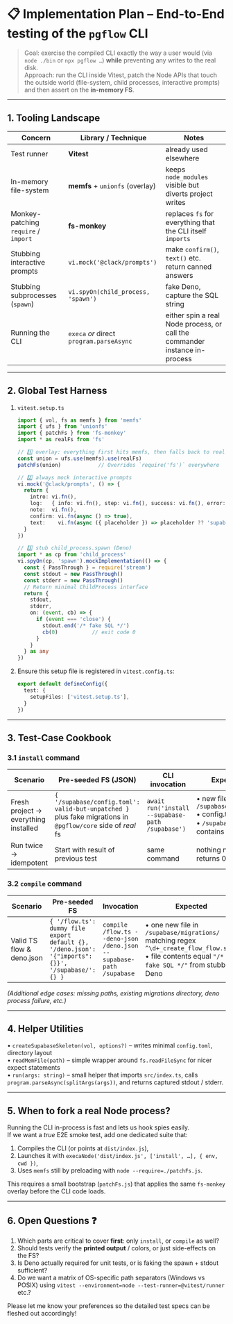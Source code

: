 # 📋 Implementation Plan – End-to-End testing of the `pgflow` CLI

> Goal: exercise the compiled CLI exactly the way a user would (via `node ./bin` or `npx pgflow …`) **while** preventing any writes to the real disk.  
> Approach: run the CLI inside Vitest, patch the Node APIs that touch the outside world (file-system, child processes, interactive prompts) and then assert on the **in-memory FS**.

---

## 1. Tooling Landscape

| Concern                        | Library / Technique                       | Notes |
| ------------------------------ | ----------------------------------------- | ----- |
| Test runner                    | **Vitest**                                | already used elsewhere |
| In-memory file-system          | **memfs** + `unionfs` (overlay)           | keeps `node_modules` visible but diverts project writes |
| Monkey-patching `require` / `import` | **fs-monkey**                           | replaces `fs` for everything that the CLI itself `imports` |
| Stubbing interactive prompts   | `vi.mock('@clack/prompts')`               | make `confirm()`, `text()` etc. return canned answers |
| Stubbing subprocesses (`spawn`) | `vi.spyOn(child_process, 'spawn')`        | fake Deno, capture the SQL string |
| Running the CLI                | `execa` *or* direct `program.parseAsync`  | either spin a real Node process, or call the commander instance in-process |

---

## 2. Global Test Harness

1. `vitest.setup.ts`
   ```ts
   import { vol, fs as memfs } from 'memfs'
   import { ufs } from 'unionfs'
   import { patchFs } from 'fs-monkey'
   import * as realFs from 'fs'

   // 1️⃣ overlay: everything first hits memfs, then falls back to real
   const union = ufs.use(memfs).use(realFs)
   patchFs(union)            // Overrides `require('fs')` everywhere

   // 2️⃣ always mock interactive prompts
   vi.mock('@clack/prompts', () => {
     return {
       intro: vi.fn(),
       log:   { info: vi.fn(), step: vi.fn(), success: vi.fn(), error: vi.fn() },
       note:  vi.fn(),
       confirm: vi.fn(async () => true),
       text:    vi.fn(async ({ placeholder }) => placeholder ?? 'supabase')
     }
   })

   // 3️⃣ stub child_process.spawn (Deno)
   import * as cp from 'child_process'
   vi.spyOn(cp, 'spawn').mockImplementation(() => {
     const { PassThrough } = require('stream')
     const stdout = new PassThrough()
     const stderr = new PassThrough()
     // Return minimal ChildProcess interface
     return {
       stdout,
       stderr,
       on: (event, cb) => {
         if (event === 'close') {
           stdout.end('/* fake SQL */')
           cb(0)           // exit code 0
         }
       }
     } as any
   })
   ```
2. Ensure this setup file is registered in `vitest.config.ts`:
   ```ts
   export default defineConfig({
     test: {
       setupFiles: ['vitest.setup.ts'],
     }
   })
   ```

---

## 3. Test-Case Cookbook

### 3.1 `install` command

| Scenario | Pre-seeded FS (JSON) | CLI invocation | Expected assertions |
| -------- | ------------------- | -------------- | ------------------- |
| Fresh project → everything installed | `{ '/supabase/config.toml': valid-but-unpatched }` plus fake migrations in `@pgflow/core` side of *real* fs | `await run('install --supabase-path /supabase')` |  • new files exist: `/supabase/migrations/<files>`<br>• config.toml changed (diff)<br>• `/supabase/functions/.env` contains vars |
| Run twice → idempotent | Start with result of previous test | same command |  nothing new copied, function returns 0 changes |

### 3.2 `compile` command

| Scenario | Pre-seeded FS | Invocation | Expected |
| -------- | ------------- | ---------- | -------- |
| Valid TS flow & deno.json | `{ '/flow.ts': dummy file export default {}, '/deno.json': '{"imports":{}}', '/supabase/': {} }` | `compile /flow.ts --deno-json /deno.json --supabase-path /supabase` | • one new file in `/supabase/migrations/` matching regex `^\d+_create_flow_flow.sql$`<br>• file contents equal `"/* fake SQL */"` from stubbed Deno |

*(Additional edge cases: missing paths, existing migrations directory, deno process failure, etc.)*

---

## 4. Helper Utilities

• `createSupabaseSkeleton(vol, options?)` – writes minimal `config.toml`, directory layout  
• `readMemFile(path)` – simple wrapper around `fs.readFileSync` for nicer expect statements  
• `run(args: string)` – small helper that imports `src/index.ts`, calls `program.parseAsync(splitArgs(args))`, and returns captured stdout / stderr.

---

## 5. When to fork a real Node process?

Running the CLI in-process is fast and lets us hook spies easily.  
If we want a *true* E2E smoke test, add one dedicated suite that:

1. Compiles the CLI (or points at `dist/index.js`),  
2. Launches it with `execaNode('dist/index.js', ['install', …], { env, cwd })`,  
3. Uses `memfs` still by preloading with `node --require=./patchFs.js`.

This requires a small bootstrap (`patchFs.js`) that applies the same `fs-monkey` overlay before the CLI code loads.

---

## 6. Open Questions ❓

1. Which parts are critical to cover **first**: only `install`, or `compile` as well?  
2. Should tests verify the **printed output** / colors, or just side-effects on the FS?  
3. Is Deno actually required for unit tests, or is faking the spawn + stdout sufficient?  
4. Do we want a matrix of OS-specific path separators (Windows vs POSIX) using `vitest --environment=node --test-runner=@vitest/runner` etc.?  

Please let me know your preferences so the detailed test specs can be fleshed out accordingly!
